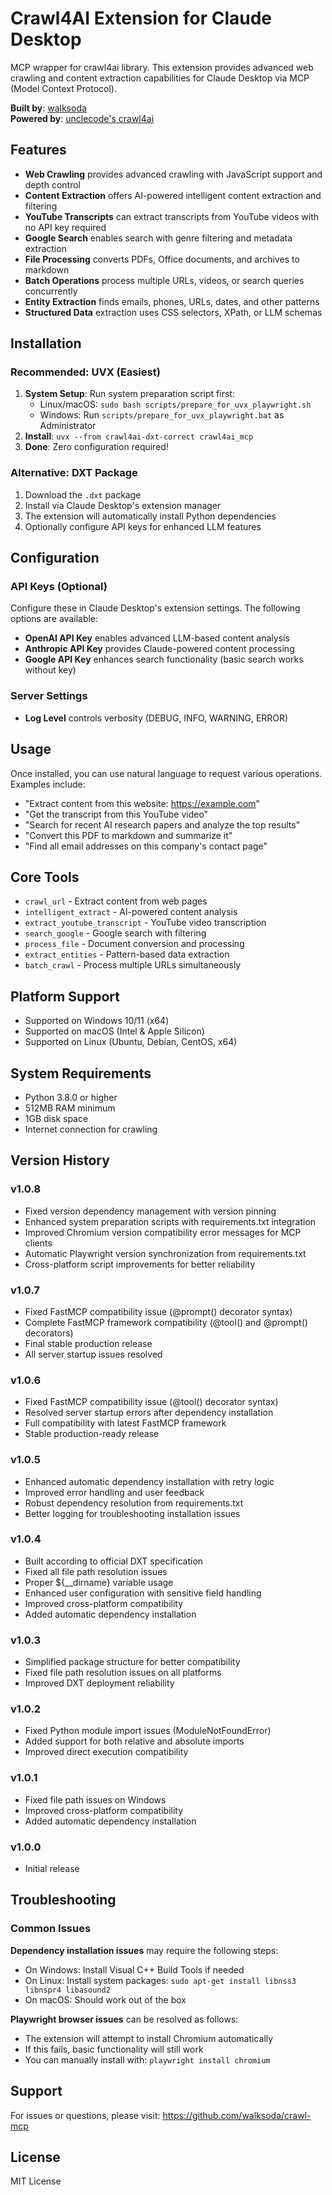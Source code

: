 # Crawl4AI Extension for Claude Desktop

MCP wrapper for crawl4ai library. This extension provides advanced web crawling and content extraction capabilities for Claude Desktop via MCP (Model Context Protocol).

**Built by**: [walksoda](https://github.com/walksoda/crawl-mcp)  
**Powered by**: [unclecode's crawl4ai](https://github.com/unclecode/crawl4ai)

## Features

- **Web Crawling** provides advanced crawling with JavaScript support and depth control
- **Content Extraction** offers AI-powered intelligent content extraction and filtering
- **YouTube Transcripts** can extract transcripts from YouTube videos with no API key required
- **Google Search** enables search with genre filtering and metadata extraction
- **File Processing** converts PDFs, Office documents, and archives to markdown
- **Batch Operations** process multiple URLs, videos, or search queries concurrently
- **Entity Extraction** finds emails, phones, URLs, dates, and other patterns
- **Structured Data** extraction uses CSS selectors, XPath, or LLM schemas

## Installation

### Recommended: UVX (Easiest)
1. **System Setup**: Run system preparation script first:
   - Linux/macOS: `sudo bash scripts/prepare_for_uvx_playwright.sh`
   - Windows: Run `scripts/prepare_for_uvx_playwright.bat` as Administrator
2. **Install**: `uvx --from crawl4ai-dxt-correct crawl4ai_mcp`
3. **Done**: Zero configuration required!

### Alternative: DXT Package
1. Download the `.dxt` package
2. Install via Claude Desktop's extension manager
3. The extension will automatically install Python dependencies
4. Optionally configure API keys for enhanced LLM features

## Configuration

### API Keys (Optional)
Configure these in Claude Desktop's extension settings. The following options are available:

- **OpenAI API Key** enables advanced LLM-based content analysis
- **Anthropic API Key** provides Claude-powered content processing
- **Google API Key** enhances search functionality (basic search works without key)

### Server Settings
- **Log Level** controls verbosity (DEBUG, INFO, WARNING, ERROR)

## Usage

Once installed, you can use natural language to request various operations. Examples include:

- "Extract content from this website: https://example.com"
- "Get the transcript from this YouTube video"
- "Search for recent AI research papers and analyze the top results"
- "Convert this PDF to markdown and summarize it"
- "Find all email addresses on this company's contact page"

## Core Tools

- `crawl_url` - Extract content from web pages
- `intelligent_extract` - AI-powered content analysis
- `extract_youtube_transcript` - YouTube video transcription
- `search_google` - Google search with filtering
- `process_file` - Document conversion and processing
- `extract_entities` - Pattern-based data extraction
- `batch_crawl` - Process multiple URLs simultaneously

## Platform Support

- Supported on Windows 10/11 (x64)
- Supported on macOS (Intel & Apple Silicon)
- Supported on Linux (Ubuntu, Debian, CentOS, x64)

## System Requirements

- Python 3.8.0 or higher
- 512MB RAM minimum
- 1GB disk space
- Internet connection for crawling

## Version History

### v1.0.8
- Fixed version dependency management with version pinning
- Enhanced system preparation scripts with requirements.txt integration
- Improved Chromium version compatibility error messages for MCP clients
- Automatic Playwright version synchronization from requirements.txt
- Cross-platform script improvements for better reliability

### v1.0.7
- Fixed FastMCP compatibility issue (@prompt() decorator syntax)
- Complete FastMCP framework compatibility (@tool() and @prompt() decorators)
- Final stable production release
- All server startup issues resolved

### v1.0.6
- Fixed FastMCP compatibility issue (@tool() decorator syntax)
- Resolved server startup errors after dependency installation
- Full compatibility with latest FastMCP framework
- Stable production-ready release

### v1.0.5
- Enhanced automatic dependency installation with retry logic
- Improved error handling and user feedback
- Robust dependency resolution from requirements.txt
- Better logging for troubleshooting installation issues

### v1.0.4
- Built according to official DXT specification
- Fixed all file path resolution issues
- Proper ${__dirname} variable usage
- Enhanced user configuration with sensitive field handling
- Improved cross-platform compatibility
- Added automatic dependency installation

### v1.0.3
- Simplified package structure for better compatibility
- Fixed file path resolution issues on all platforms
- Improved DXT deployment reliability

### v1.0.2
- Fixed Python module import issues (ModuleNotFoundError)
- Added support for both relative and absolute imports
- Improved direct execution compatibility

### v1.0.1
- Fixed file path issues on Windows
- Improved cross-platform compatibility
- Added automatic dependency installation

### v1.0.0
- Initial release

## Troubleshooting

### Common Issues

**Dependency installation issues** may require the following steps:
- On Windows: Install Visual C++ Build Tools if needed
- On Linux: Install system packages: `sudo apt-get install libnss3 libnspr4 libasound2`
- On macOS: Should work out of the box

**Playwright browser issues** can be resolved as follows:
- The extension will attempt to install Chromium automatically
- If this fails, basic functionality will still work
- You can manually install with: `playwright install chromium`

## Support

For issues or questions, please visit: https://github.com/walksoda/crawl-mcp

## License

MIT License